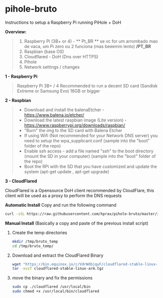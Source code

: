 # pihole-bruto
Instructions to setup a Raspberry Pi running PiHole + DoH

**Overview:**

> 1. Raspberry Pi (3B+ or 4) - ** Pt_BR ** se vc for um arrombado mao de vaca, um Pi zero ou 2 funciona (mas beeemm lento) **/PT_BR**
> 2. Raspbian (base OS)
> 3.  Cloudflared - DoH (Dns over HTTPS)
> 4.  Pihole
> 5.  Network settings / changes 

 

**1 - Raspberry Pi**
	

> Raspberry Pi 3B+ / 4
> Recommended to run a decent SD card (Sandisk Extreme or Samsung Evo) 16GB or bigger

  

**2 - Raspbian**

> - Download and install the balenaEtcher - https://www.balena.io/etcher/
> - Download the latest raspbian image (Lite version) - https://www.raspberrypi.org/downloads/raspbian/
> - "Burn" the img to the SD card with Balena Etcher
> - If using Wifi (Not recommended for your Network DNS server) you need to setup the wpa_supplicant.conf (sample into the "boot" folder of the repo)
> - Enable ssh access - add a file named "ssh" to the boot directory (mount the SD in your computer) (sample into the "boot" folder of the repo)
> - Boot the RPi with the SD that you have customized and update the system (apt-get update , apt-get upgrade)



**3 - CloudFlared**

CloudFlared is a Opensource DoH client recommended by CloudFlare, this client will be used as a proxy to perform the DNS requests 

**Automatic Install**
	Copy and run the following command

```bash
curl -sSL https://raw.githubusercontent.com/hprax/pihole-bruto/master/install/install_cloudflared | sudo bash
```



**Manual Install** (Basically a copy and paste of the previous install script)

1. Create the temp directories

   ```bash
   mkdir /tmp/bruto_temp
   cd /tmp/bruto_temp/
   ```

2. Download and extract the CloudFlared Binary

   ```bash
   wget "https://bin.equinox.io/c/VdrWdbjqyF/cloudflared-stable-linux-arm.tgz"
   tar -xvzf cloudflared-stable-linux-arm.tgz
   ```

3. move the binary and fix the permissions

   ```bash
   sudo cp ./cloudflared /usr/local/bin
   sudo chmod +x /usr/local/bin/cloudflared
   ```

   